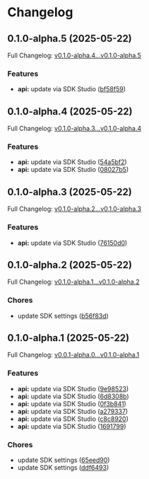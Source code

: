 # Changelog

## 0.1.0-alpha.5 (2025-05-22)

Full Changelog: [v0.1.0-alpha.4...v0.1.0-alpha.5](https://github.com/qanapi/qanapi-api-v1-sdk/compare/v0.1.0-alpha.4...v0.1.0-alpha.5)

### Features

* **api:** update via SDK Studio ([bf58f59](https://github.com/qanapi/qanapi-api-v1-sdk/commit/bf58f596262cea4e169daa432c8ae5fdfcacb73e))

## 0.1.0-alpha.4 (2025-05-22)

Full Changelog: [v0.1.0-alpha.3...v0.1.0-alpha.4](https://github.com/qanapi/qanapi-api-v1-sdk/compare/v0.1.0-alpha.3...v0.1.0-alpha.4)

### Features

* **api:** update via SDK Studio ([54a5bf2](https://github.com/qanapi/qanapi-api-v1-sdk/commit/54a5bf20ccefec5b5c59f53f4f106e047c445147))
* **api:** update via SDK Studio ([08027b5](https://github.com/qanapi/qanapi-api-v1-sdk/commit/08027b553df6c8aef27a7e42f549bd5479f8e086))

## 0.1.0-alpha.3 (2025-05-22)

Full Changelog: [v0.1.0-alpha.2...v0.1.0-alpha.3](https://github.com/qanapi/qanapi-api-v1-sdk/compare/v0.1.0-alpha.2...v0.1.0-alpha.3)

### Features

* **api:** update via SDK Studio ([76150d0](https://github.com/qanapi/qanapi-api-v1-sdk/commit/76150d055aa03a2c46197987dfc63580b37c593e))

## 0.1.0-alpha.2 (2025-05-22)

Full Changelog: [v0.1.0-alpha.1...v0.1.0-alpha.2](https://github.com/qanapi/qanapi-api-v1-sdk/compare/v0.1.0-alpha.1...v0.1.0-alpha.2)

### Chores

* update SDK settings ([b56f83d](https://github.com/qanapi/qanapi-api-v1-sdk/commit/b56f83db89445ba8fbea88853bfaa76e335b4843))

## 0.1.0-alpha.1 (2025-05-22)

Full Changelog: [v0.0.1-alpha.0...v0.1.0-alpha.1](https://github.com/qanapi/qanapi-api-v1-sdk/compare/v0.0.1-alpha.0...v0.1.0-alpha.1)

### Features

* **api:** update via SDK Studio ([9e98523](https://github.com/qanapi/qanapi-api-v1-sdk/commit/9e985231362e762012f8c25e1f8267e30733e2f5))
* **api:** update via SDK Studio ([6d8308b](https://github.com/qanapi/qanapi-api-v1-sdk/commit/6d8308b9cae14a02023649d4dd4874fec5a3c0fc))
* **api:** update via SDK Studio ([0f3b841](https://github.com/qanapi/qanapi-api-v1-sdk/commit/0f3b841f1ab75c15bd3e341234ab1d156db1dce2))
* **api:** update via SDK Studio ([a279337](https://github.com/qanapi/qanapi-api-v1-sdk/commit/a27933706f06c9e36646c291df1f6ecc017701e8))
* **api:** update via SDK Studio ([c8c8920](https://github.com/qanapi/qanapi-api-v1-sdk/commit/c8c8920856bfce46cdda059a3a4bb840cc05d3a7))
* **api:** update via SDK Studio ([1691799](https://github.com/qanapi/qanapi-api-v1-sdk/commit/16917993667385cab0b953b14bd42fceb566bb30))


### Chores

* update SDK settings ([65eed90](https://github.com/qanapi/qanapi-api-v1-sdk/commit/65eed9000e7286c66ce577fd1d3bf4a25e1f2e59))
* update SDK settings ([ddf6493](https://github.com/qanapi/qanapi-api-v1-sdk/commit/ddf6493604d337f243df6fdd6c9153e163e241dd))
